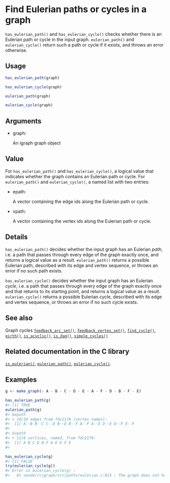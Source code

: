 # Find Eulerian paths or cycles in a graph

`has_eulerian_path()` and `has_eulerian_cycle()` checks whether there is
an Eulerian path or cycle in the input graph. `eulerian_path()` and
`eulerian_cycle()` return such a path or cycle if it exists, and throws
an error otherwise.

## Usage

``` r
has_eulerian_path(graph)

has_eulerian_cycle(graph)

eulerian_path(graph)

eulerian_cycle(graph)
```

## Arguments

- graph:

  An igraph graph object

## Value

For `has_eulerian_path()` and `has_eulerian_cycle()`, a logical value
that indicates whether the graph contains an Eulerian path or cycle. For
`eulerian_path()` and `eulerian_cycle()`, a named list with two entries:

- epath:

  A vector containing the edge ids along the Eulerian path or cycle.

- vpath:

  A vector containing the vertex ids along the Eulerian path or cycle.

## Details

`has_eulerian_path()` decides whether the input graph has an Eulerian
*path*, i.e. a path that passes through every edge of the graph exactly
once, and returns a logical value as a result. `eulerian_path()` returns
a possible Eulerian path, described with its edge and vertex sequence,
or throws an error if no such path exists.

`has_eulerian_cycle()` decides whether the input graph has an Eulerian
*cycle*, i.e. a path that passes through every edge of the graph exactly
once and that returns to its starting point, and returns a logical value
as a result. `eulerian_cycle()` returns a possible Eulerian cycle,
described with its edge and vertex sequence, or throws an error if no
such cycle exists.

## See also

Graph cycles
[`feedback_arc_set()`](https://r.igraph.org/reference/feedback_arc_set.md),
[`feedback_vertex_set()`](https://r.igraph.org/reference/feedback_vertex_set.md),
[`find_cycle()`](https://r.igraph.org/reference/find_cycle.md),
[`girth()`](https://r.igraph.org/reference/girth.md),
[`is_acyclic()`](https://r.igraph.org/reference/is_acyclic.md),
[`is_dag()`](https://r.igraph.org/reference/is_dag.md),
[`simple_cycles()`](https://r.igraph.org/reference/simple_cycles.md)

## Related documentation in the C library

[`is_eulerian()`](https://igraph.org/c/html/latest/igraph-Cycles.html#igraph_is_eulerian),
[`eulerian_path()`](https://igraph.org/c/html/latest/igraph-Cycles.html#igraph_eulerian_path),
[`eulerian_cycle()`](https://igraph.org/c/html/latest/igraph-Cycles.html#igraph_eulerian_cycle).

## Examples

``` r
g <- make_graph(~ A - B - C - D - E - A - F - D - B - F - E)

has_eulerian_path(g)
#> [1] TRUE
eulerian_path(g)
#> $epath
#> + 10/10 edges from fdc2178 (vertex names):
#>  [1] A--B B--C C--D B--D B--F A--F A--E D--E D--F E--F
#> 
#> $vpath
#> + 11/6 vertices, named, from fdc2178:
#>  [1] A B C D B F A E D F E
#> 

has_eulerian_cycle(g)
#> [1] FALSE
try(eulerian_cycle(g))
#> Error in eulerian_cycle(g) : 
#>   At vendor/cigraph/src/paths/eulerian.c:615 : The graph does not have an Eulerian cycle. Input problem has no solution
```
